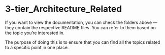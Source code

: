 # 3-tier_Architecture_Related

If you want to view the documentation, you can check the folders above — they contain the respective README files. You can refer to them based on the topic you’re interested in.

The purpose of doing this is to ensure that you can find all the topics related to a specific point in one place.
